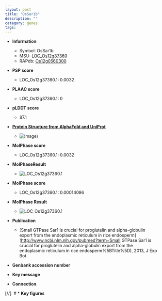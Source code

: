 ```yaml
---
layout: post
title: "OsSar1b"
description: ""
category: genes
tags: 
---
```


* **Information**  
    + Symbol: OsSar1b  
    + MSU: [LOC_Os12g37360](http://rice.plantbiology.msu.edu/cgi-bin/ORF_infopage.cgi?orf=LOC_Os12g37360)  
    + RAPdb: [Os12g0560300](http://rapdb.dna.affrc.go.jp/viewer/gbrowse_details/irgsp1?name=Os12g0560300)  

* **PSP score**  
    + LOC_Os12g37360.1: 0.0032 

* **PLAAC score**  
    + LOC_Os12g37360.1: 0 

* **pLDDT score**
    + 87.1

* **[Protein Structure from AlphaFold and UniProt](https://www.uniprot.org/uniprotkb/Q2QNM5/entry#structure)**
    + ![image](https://ricepsp.github.io/images/Q2/AF-Q2QNM5-F1.png))

* **MolPhase score**
    + LOC_Os12g37360.1: 0.0032

* **MolPhaseResult**
    + ![LOC_Os12g37360.1](https://ricepsp.github.io/pictures/LOC_Os12g/LOC_Os12g37360.1.png)

* **MolPhase score**
    + LOC_Os12g37360.1: 0.00014096

* **MolPhase Result**
    + ![LOC_Os12g37360.1](https://304243504.github.io/Pictures/LOC_Os12g/LOC_Os12g37360.1.png)

* **Publication**  
    + [Small GTPase Sar1 is crucial for proglutelin and alpha-globulin export from the endoplasmic reticulum in rice endosperm](http://www.ncbi.nlm.nih.gov/pubmed?term=Small GTPase Sar1 is crucial for proglutelin and alpha-globulin export from the endoplasmic reticulum in rice endosperm%5BTitle%5D), 2013, J Exp Bot.

* **Genbank accession number**  

* **Key message**  

* **Connection**  

[//]: # * **Key figures**  


